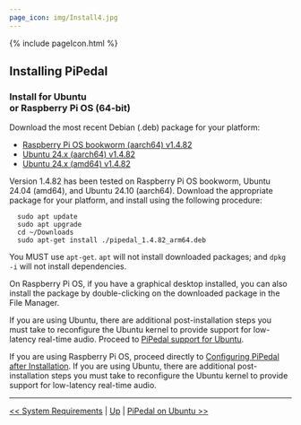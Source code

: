 ```yaml
---
page_icon: img/Install4.jpg
---
```


{% include pageIcon.html %}


## Installing PiPedal


### Install for Ubuntu <br/>or Raspberry Pi OS (64-bit)


Download the most recent Debian (.deb) package for your platform:

- [Raspberry Pi OS bookworm (aarch64) v1.4.82](https://github.com/rerdavies/pipedal/releases/download/v1.4.82/pipedal_1.4.82_arm64.deb)
- [Ubuntu 24.x (aarch64) v1.4.82](https://github.com/rerdavies/pipedal/releases/download/v1.4.82/pipedal_1.4.82_arm64.deb)
- [Ubuntu 24.x (amd64) v1.4.82](https://github.com/rerdavies/pipedal/releases/download/v1.4.82/pipedal_1.4.82_amd64.deb)


Version 1.4.82 has been tested on Raspberry Pi OS bookworm, Ubuntu 24.04 (amd64), and Ubuntu 24.10 (aarch64). Download the appropriate package for your platform, and install using the following procedure:

```
  sudo apt update
  sudo apt upgrade
  cd ~/Downloads  
  sudo apt-get install ./pipedal_1.4.82_arm64.deb 
```
You MUST use `apt-get`. `apt` will not install downloaded packages; and `dpkg -i` will not install dependencies. 

On Raspberry Pi OS, if you have a graphical desktop installed, you can also install the package by double-clicking on the downloaded package in the File Manager.

If you are using Ubuntu, there are additional post-installation steps you must take to reconfigure the Ubuntu kernel to 
provide support for low-latency real-time audio. Proceed to [PiPedal support for Ubuntu](Ubuntu.md).

If you are using Raspberry Pi OS, proceed directly to [Configuring PiPedal after Installation](Configuring.md). If 
you are using Ubuntu, there are additional post-installation steps you must take to reconfigure the Ubuntu kernel 
to provide support for low-latency real-time audio. 


--------
[<< System Requirements](SystemRequirements.md) | [Up](Documentation.md) | [PiPedal on Ubuntu >>](Ubuntu.md)
